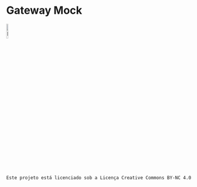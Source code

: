 # Gateway Mock
[<img src="https://mirrors.creativecommons.org/presskit/buttons/88x31/png/by-nc.png" alt="Exemplo de imagem" width="10%">](https://github.com/mrlucascardoso/gateway-mock/blob/main/LICENSE)

    Este projeto está licenciado sob a Licença Creative Commons BY-NC 4.0

